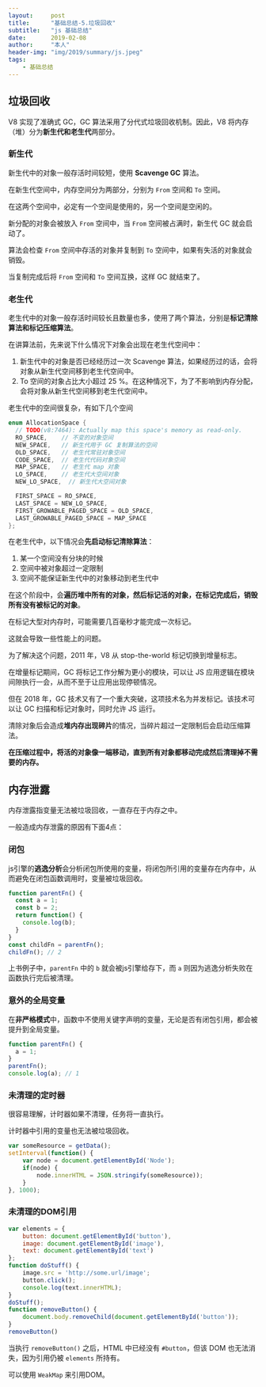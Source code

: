 ```yaml
---
layout:     post
title:      "基础总结-5.垃圾回收"
subtitle:   "js 基础总结"
date:       2019-02-08
author:     "本人"
header-img: "img/2019/summary/js.jpeg"
tags:
    - 基础总结
---
```



## 垃圾回收


V8 实现了准确式 GC，GC 算法采用了分代式垃圾回收机制。因此，V8 将内存（堆）分为**新生代和老生代**两部分。

### 新生代

新生代中的对象一般存活时间较短，使用 **Scavenge GC** 算法。

在新生代空间中，内存空间分为两部分，分别为 `From` 空间和 `To` 空间。

在这两个空间中，必定有一个空间是使用的，另一个空间是空闲的。

新分配的对象会被放入 `From` 空间中，当 `From` 空间被占满时，新生代 GC 就会启动了。

算法会检查 `From` 空间中存活的对象并复制到 `To` 空间中，如果有失活的对象就会销毁。

当复制完成后将 `From` 空间和 `To` 空间互换，这样 GC 就结束了。

### 老生代

老生代中的对象一般存活时间较长且数量也多，使用了两个算法，分别是**标记清除算法和标记压缩算法**。

在讲算法前，先来说下什么情况下对象会出现在老生代空间中：

1. 新生代中的对象是否已经经历过一次 Scavenge 算法，如果经历过的话，会将对象从新生代空间移到老生代空间中。
2. To 空间的对象占比大小超过 25 %。在这种情况下，为了不影响到内存分配，会将对象从新生代空间移到老生代空间中。

老生代中的空间很复杂，有如下几个空间

``` java
enum AllocationSpace {
  // TODO(v8:7464): Actually map this space's memory as read-only.
  RO_SPACE,    // 不变的对象空间
  NEW_SPACE,   // 新生代用于 GC 复制算法的空间
  OLD_SPACE,   // 老生代常驻对象空间
  CODE_SPACE,  // 老生代代码对象空间
  MAP_SPACE,   // 老生代 map 对象
  LO_SPACE,    // 老生代大空间对象
  NEW_LO_SPACE,  // 新生代大空间对象

  FIRST_SPACE = RO_SPACE,
  LAST_SPACE = NEW_LO_SPACE,
  FIRST_GROWABLE_PAGED_SPACE = OLD_SPACE,
  LAST_GROWABLE_PAGED_SPACE = MAP_SPACE
};
```

在老生代中，以下情况会**先启动标记清除算法**：

1. 某一个空间没有分块的时候
2. 空间中被对象超过一定限制
3. 空间不能保证新生代中的对象移动到老生代中

在这个阶段中，会**遍历堆中所有的对象，然后标记活的对象，在标记完成后，销毁所有没有被标记的对象**。

在标记大型对内存时，可能需要几百毫秒才能完成一次标记。

这就会导致一些性能上的问题。

为了解决这个问题，2011 年，V8 从 stop-the-world 标记切换到增量标志。

在增量标记期间，GC 将标记工作分解为更小的模块，可以让 JS 应用逻辑在模块间隙执行一会，从而不至于让应用出现停顿情况。

但在 2018 年，GC 技术又有了一个重大突破，这项技术名为并发标记。该技术可以让 GC 扫描和标记对象时，同时允许 JS 运行。

清除对象后会造成**堆内存出现碎片**的情况，当碎片超过一定限制后会启动压缩算法。

**在压缩过程中，将活的对象像一端移动，直到所有对象都移动完成然后清理掉不需要的内存。**


## 内存泄露

内存泄露指变量无法被垃圾回收，一直存在于内存之中。

一般造成内存泄露的原因有下面4点：

### 闭包

js引擎的**逃逸分析**会分析闭包所使用的变量，将闭包所引用的变量存在内存中，从而避免在闭包函数调用时，变量被垃圾回收。

```javascript
function parentFn() {
  const a = 1;
  const b = 2;
  return function() {
    console.log(b);
  }
}
const childFn = parentFn();
childFn(); // 2
```

上书例子中，`parentFn` 中的 `b` 就会被js引擎给存下，而 `a` 则因为逃逸分析失败在函数执行完后被清理。

### 意外的全局变量

在**非严格模式**中，函数中不使用关键字声明的变量，无论是否有闭包引用，都会被提升到全局变量。

```javascript
function parentFn() {
  a = 1;
}
parentFn();
console.log(a); // 1
```

### 未清理的定时器

很容易理解，计时器如果不清理，任务将一直执行。

计时器中引用的变量也无法被垃圾回收。

```javascript
var someResource = getData();
setInterval(function() {
    var node = document.getElementById('Node');
    if(node) {
        node.innerHTML = JSON.stringify(someResource));
    }
}, 1000);
```

### 未清理的DOM引用

```javascript
var elements = {
    button: document.getElementById('button'),
    image: document.getElementById('image'),
    text: document.getElementById('text')
};
function doStuff() {
    image.src = 'http://some.url/image';
    button.click();
    console.log(text.innerHTML);
}
doStuff();
function removeButton() {
    document.body.removeChild(document.getElementById('button'));
}
removeButton()
```

当执行 `removeButton()` 之后，HTML 中已经没有 `#button`，但该 DOM 也无法消失，因为引用仍被 `elements` 所持有。

可以使用 `WeakMap` 来引用DOM。
